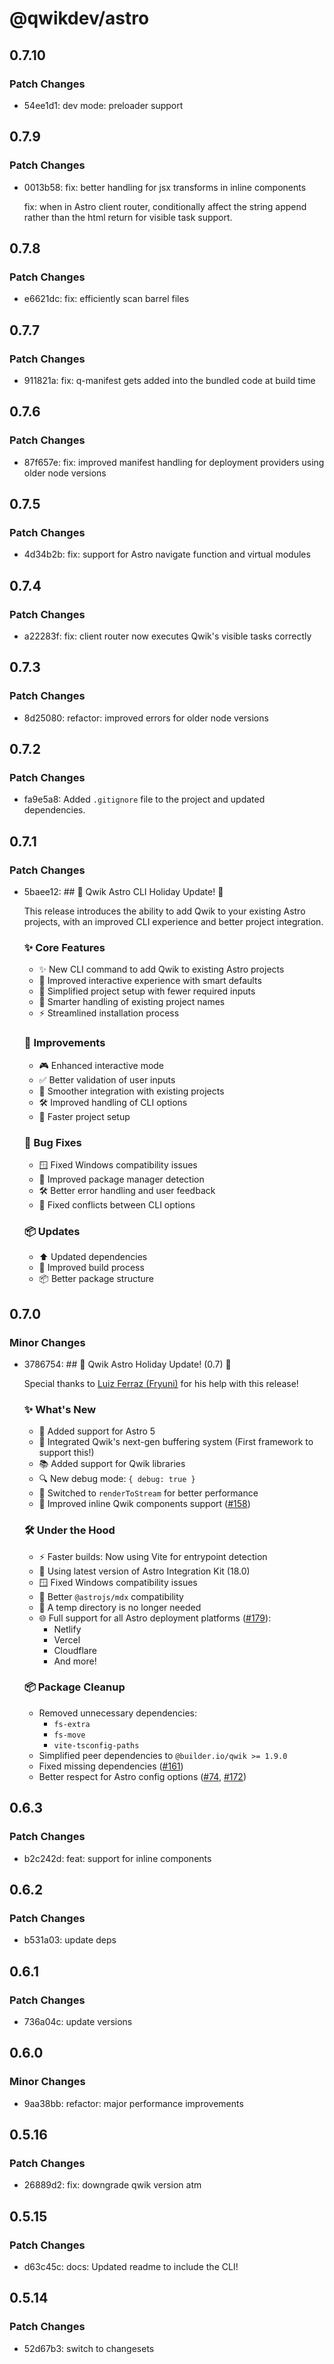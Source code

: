 # @qwikdev/astro

## 0.7.10

### Patch Changes

- 54ee1d1: dev mode: preloader support

## 0.7.9

### Patch Changes

- 0013b58: fix: better handling for jsx transforms in inline components

  fix: when in Astro client router, conditionally affect the string append rather than the html return for visible task support.

## 0.7.8

### Patch Changes

- e6621dc: fix: efficiently scan barrel files

## 0.7.7

### Patch Changes

- 911821a: fix: q-manifest gets added into the bundled code at build time

## 0.7.6

### Patch Changes

- 87f657e: fix: improved manifest handling for deployment providers using older node versions

## 0.7.5

### Patch Changes

- 4d34b2b: fix: support for Astro navigate function and virtual modules

## 0.7.4

### Patch Changes

- a22283f: fix: client router now executes Qwik's visible tasks correctly

## 0.7.3

### Patch Changes

- 8d25080: refactor: improved errors for older node versions

## 0.7.2

### Patch Changes

- fa9e5a8: Added `.gitignore` file to the project and updated dependencies.

## 0.7.1

### Patch Changes

- 5baee12: ## 🎄 Qwik Astro CLI Holiday Update! 🎅

  This release introduces the ability to add Qwik to your existing Astro projects, with an improved CLI experience and better project integration.

  ### ✨ Core Features

  - ✨ New CLI command to add Qwik to existing Astro projects
  - 🚸 Improved interactive experience with smart defaults
  - 🎯 Simplified project setup with fewer required inputs
  - 🔄 Smarter handling of existing project names
  - ⚡️ Streamlined installation process

  ### 🔧 Improvements

  - 🎮 Enhanced interactive mode
  - ✅ Better validation of user inputs
  - 🔄 Smoother integration with existing projects
  - 🛠️ Improved handling of CLI options
  - 🚀 Faster project setup

  ### 🐛 Bug Fixes

  - 🪟 Fixed Windows compatibility issues
  - 🔧 Improved package manager detection
  - 🛠️ Better error handling and user feedback
  - 🔄 Fixed conflicts between CLI options

  ### 📦 Updates

  - ⬆️ Updated dependencies
  - 🔨 Improved build process
  - 📦 Better package structure

## 0.7.0

### Minor Changes

- 3786754: ## 🎄 Qwik Astro Holiday Update! (0.7) 🎅

  Special thanks to [Luiz Ferraz (Fryuni)](https://github.com/Fryuni) for his help with this release!

  ### ✨ What's New

  - 🚀 Added support for Astro 5
  - 🔄 Integrated Qwik's next-gen buffering system (First framework to support this!)
  - 📚 Added support for Qwik libraries
  - 🔍 New debug mode: `{ debug: true }`
  - 💨 Switched to `renderToStream` for better performance
  - 🧩 Improved inline Qwik components support ([#158](https://github.com/QwikDev/astro/issues/158))

  ### 🛠️ Under the Hood

  - ⚡️ Faster builds: Now using Vite for entrypoint detection
  - 🔧 Using latest version of Astro Integration Kit (18.0)
  - 🪟 Fixed Windows compatibility issues
  - 📁 Better `@astrojs/mdx` compatibility
  - 📁 A temp directory is no longer needed
  - 🌐 Full support for all Astro deployment platforms ([#179](https://github.com/QwikDev/astro/issues/179)):
    - Netlify
    - Vercel
    - Cloudflare
    - And more!

  ### 📦 Package Cleanup

  - Removed unnecessary dependencies:
    - `fs-extra`
    - `fs-move`
    - `vite-tsconfig-paths`
  - Simplified peer dependencies to `@builder.io/qwik >= 1.9.0`
  - Fixed missing dependencies ([#161](https://github.com/QwikDev/astro/issues/161))
  - Better respect for Astro config options ([#74](https://github.com/QwikDev/astro/issues/74), [#172](https://github.com/QwikDev/astro/issues/172))

## 0.6.3

### Patch Changes

- b2c242d: feat: support for inline components

## 0.6.2

### Patch Changes

- b531a03: update deps

## 0.6.1

### Patch Changes

- 736a04c: update versions

## 0.6.0

### Minor Changes

- 9aa38bb: refactor: major performance improvements

## 0.5.16

### Patch Changes

- 26889d2: fix: downgrade qwik version atm

## 0.5.15

### Patch Changes

- d63c45c: docs: Updated readme to include the CLI!

## 0.5.14

### Patch Changes

- 52d67b3: switch to changesets

